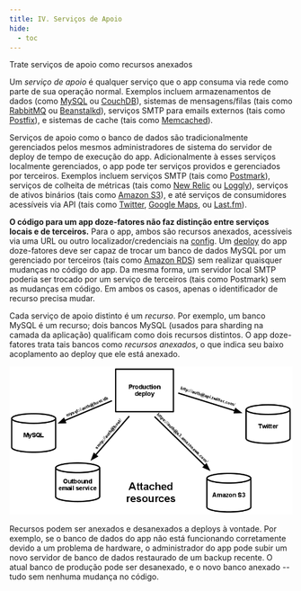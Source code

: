 ```yaml
---
title: IV. Serviços de Apoio
hide:
  - toc
---
```

Trate serviços de apoio como recursos anexados

Um *serviço de apoio* é qualquer serviço que o app consuma via rede como parte de sua operação normal. Exemplos incluem armazenamentos de dados (como [MySQL](http://dev.mysql.com/) ou [CouchDB](http://couchdb.apache.org/)), sistemas de mensagens/filas (tais como [RabbitMQ](http://www.rabbitmq.com/) ou [Beanstalkd](https://beanstalkd.github.io)), serviços SMTP para emails externos (tais como [Postfix](http://www.postfix.org/)), e sistemas de cache (tais como [Memcached](http://memcached.org/)).

Serviços de apoio como o banco de dados são tradicionalmente gerenciados pelos mesmos administradores de sistema do servidor de deploy de tempo de execução do app. Adicionalmente à esses serviços localmente gerenciados, o app pode ter serviços providos e gerenciados por terceiros. Exemplos incluem serviços SMTP (tais como [Postmark](http://postmarkapp.com/)), serviços de colheita de métricas (tais como [New Relic](http://newrelic.com/) ou [Loggly](http://www.loggly.com/)), serviços de ativos binários (tais como [Amazon S3](http://aws.amazon.com/s3/)), e até serviços de consumidores acessíveis via API (tais como [Twitter](http://dev.twitter.com/), [Google Maps](https://developers.google.com/maps/), ou [Last.fm](http://www.last.fm/api)).

**O código para um app doze-fatores não faz distinção entre serviços locais e de terceiros.** Para o app, ambos são recursos anexados, acessíveis via uma URL ou outro localizador/credenciais na [config](./config.md). Um [deploy](./codebase.md) do app doze-fatores deve ser capaz de trocar um banco de dados MySQL por um gerenciado por terceiros (tais como [Amazon RDS](http://aws.amazon.com/rds/)) sem realizar quaisquer mudanças no código do app. Da mesma forma, um servidor local SMTP poderia ser trocado por um serviço de terceiros (tais como Postmark) sem as mudanças em código. Em ambos os casos, apenas o identificador de recurso precisa mudar.

Cada serviço de apoio distinto é um *recurso*. Por exemplo, um banco MySQL é um recurso; dois bancos MySQL (usados para sharding na camada da aplicação) qualificam como dois recursos distintos. O app doze-fatores trata tais bancos como *recursos anexados*, o que indica seu baixo acoplamento ao deploy que ele está anexado.

![Um deploy de produção anexado a quatro serviços de apoio.](images/attached-resources.png)

Recursos podem ser anexados e desanexados a deploys à vontade. Por exemplo, se o banco de dados do app não está funcionando corretamente devido a um problema de hardware, o administrador do app pode subir um novo servidor de banco de dados restaurado de um backup recente. O atual banco de produção pode ser desanexado, e o novo banco anexado -- tudo sem nenhuma mudança no código.
